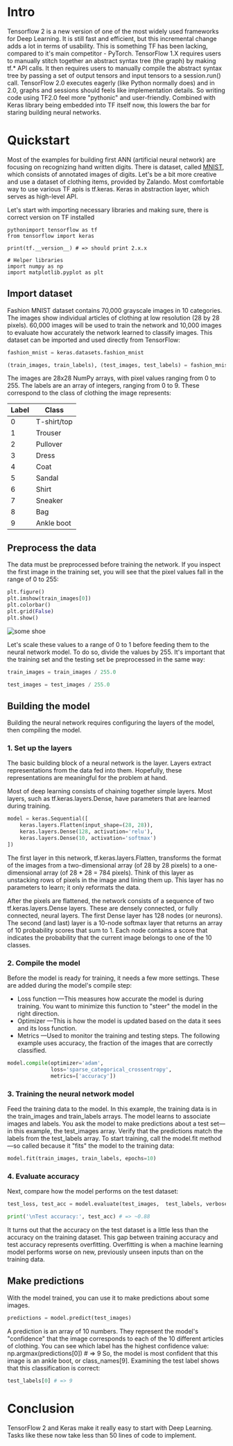 # Intro
Tensorflow 2 is a new version of one of the most widely used frameworks for Deep Learning.
It is still fast and efficient, but this incremental change adds a lot in terms of usability. This is something TF has been lacking, compared to it's main competitor - PyTorch.
TensorFlow 1.X requires users to manually stitch together an abstract syntax tree (the graph) by making tf.* API calls. It then requires users to manually compile the abstract syntax tree by passing a set of output tensors and input tensors to a session.run() call. TensorFlow 2.0 executes eagerly (like Python normally does) and in 2.0, graphs and sessions should feels like implementation details.
So writing code using TF2.0 feel more "pythonic" and user-friendly. Combined with Keras library being embedded into TF itself now, this lowers the bar for staring building neural networks.

# Quickstart
Most of the examples for building first ANN (artificial neural network) are focusing on recognizing hand written digits. There is dataset, called [MNIST](https://en.wikipedia.org/wiki/MNIST_database "MNIST"), which consists of annotated images of digits. Let's be a bit more creative and use a dataset of clothing items, provided by Zalando.
Most comfortable way to use various TF apis is tf.keras. Keras in abstraction layer, which serves as high-level API.


Let's start with importing necessary libraries and making sure, there is correct version on TF installed

```
pythonimport tensorflow as tf
from tensorflow import keras

print(tf.__version__) # => should print 2.x.x

# Helper libraries
import numpy as np
import matplotlib.pyplot as plt
```

## Import dataset
Fashion MNIST dataset contains 70,000 grayscale images in 10 categories. The images show individual articles of clothing at low resolution (28 by 28 pixels).
60,000 images will be used to train the network and 10,000 images to evaluate how accurately the network learned to classify images.
This dataset can be imported and used directly from TensorFlow:

```python
fashion_mnist = keras.datasets.fashion_mnist

(train_images, train_labels), (test_images, test_labels) = fashion_mnist.load_data()
```

The images are 28x28 NumPy arrays, with pixel values ranging from 0 to 255. The labels are an array of integers, ranging from 0 to 9. These correspond to the class of clothing the image represents:

| Label | Class       |
|-------|-------------|
| 0     | T-shirt/top |
| 1     | Trouser     |
| 2     | Pullover    |
| 3     | Dress       |
| 4     | Coat        |
| 5     | Sandal      |
| 6     | Shirt       |
| 7     | Sneaker     |
| 8     | Bag         |
| 9     | Ankle boot  |


## Preprocess the data
The data must be preprocessed before training the network. If you inspect the first image in the training set, you will see that the pixel values fall in the range of 0 to 255:
```python
plt.figure()
plt.imshow(train_images[0])
plt.colorbar()
plt.grid(False)
plt.show()
```
![some shoe](https://www.tensorflow.org/tutorials/keras/classification_files/output_m4VEw8Ud9Quh_0.png)

Let's scale these values to a range of 0 to 1 before feeding them to the neural network model. To do so, divide the values by 255. It's important that the training set and the testing set be preprocessed in the same way:
```python
train_images = train_images / 255.0

test_images = test_images / 255.0
```

## Building the model
Building the neural network requires configuring the layers of the model, then compiling the model.

### 1. Set up the layers
The basic building block of a neural network is the layer. Layers extract representations from the data fed into them. Hopefully, these representations are meaningful for the problem at hand.

Most of deep learning consists of chaining together simple layers. Most layers, such as tf.keras.layers.Dense, have parameters that are learned during training.
```python
model = keras.Sequential([
    keras.layers.Flatten(input_shape=(28, 28)),
    keras.layers.Dense(128, activation='relu'),
    keras.layers.Dense(10, activation='softmax')
])
```
The first layer in this network, tf.keras.layers.Flatten, transforms the format of the images from a two-dimensional array (of 28 by 28 pixels) to a one-dimensional array (of 28 * 28 = 784 pixels). Think of this layer as unstacking rows of pixels in the image and lining them up. This layer has no parameters to learn; it only reformats the data.

After the pixels are flattened, the network consists of a sequence of two tf.keras.layers.Dense layers. These are densely connected, or fully connected, neural layers. The first Dense layer has 128 nodes (or neurons). The second (and last) layer is a 10-node softmax layer that returns an array of 10 probability scores that sum to 1. Each node contains a score that indicates the probability that the current image belongs to one of the 10 classes.

### 2. Compile the model
Before the model is ready for training, it needs a few more settings. These are added during the model's compile step:

* Loss function —This measures how accurate the model is during training. You want to minimize this function to "steer" the model in the right direction.
* Optimizer —This is how the model is updated based on the data it sees and its loss function.
* Metrics —Used to monitor the training and testing steps. The following example uses accuracy, the fraction of the images that are correctly classified.

```python
model.compile(optimizer='adam',
              loss='sparse_categorical_crossentropy',
              metrics=['accuracy'])
```

### 3. Training the neural network model

Feed the training data to the model. In this example, the training data is in the train_images and train_labels arrays.
The model learns to associate images and labels.
You ask the model to make predictions about a test set—in this example, the test_images array. Verify that the predictions match the labels from the test_labels array.
To start training, call the model.fit method—so called because it "fits" the model to the training data:

```python
model.fit(train_images, train_labels, epochs=10)
```

### 4. Evaluate accuracy
Next, compare how the model performs on the test dataset:

```python
test_loss, test_acc = model.evaluate(test_images,  test_labels, verbose=2)

print('\nTest accuracy:', test_acc) # => ~0.88
```
It turns out that the accuracy on the test dataset is a little less than the accuracy on the training dataset. This gap between training accuracy and test accuracy represents overfitting. Overfitting is when a machine learning model performs worse on new, previously unseen inputs than on the training data.

## Make predictions
With the model trained, you can use it to make predictions about some images.
```python
predictions = model.predict(test_images)
```
A prediction is an array of 10 numbers. They represent the model's "confidence" that the image corresponds to each of the 10 different articles of clothing. You can see which label has the highest confidence value:
np.argmax(predictions[0]) # => 9
So, the model is most confident that this image is an ankle boot, or class_names[9]. Examining the test label shows that this classification is correct:
```python
test_labels[0] # => 9
```
# Conclusion
TensorFlow 2 and Keras make it really easy to start with Deep Learning. Tasks like these now take less than 50 lines of code to implement.
